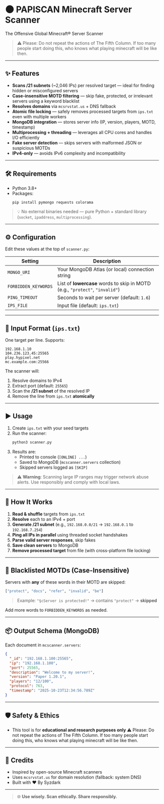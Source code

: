 # 🌑 PAPISCAN Minecraft Server Scanner

The Offensive Global Minecraft® Server Scanner


> ⚠️ Please: Do not repeat the actions of The Fifth Column. If too many people start doing this, who knows what playing minecraft will be like then.
---

## ✨ Features

- **Scans /21 subnets** (~2,046 IPs) per resolved target — ideal for finding hidden or misconfigured servers  
- **Case-insensitive MOTD filtering** — skip fake, protected, or irrelevant servers using a keyword blacklist  
- **Resolves domains** via `mcsrvstat.us` + DNS fallback  
- **Atomic file locking** — safely removes processed targets from `ips.txt` even with multiple workers  
- **MongoDB integration** — stores server info (IP, version, players, MOTD, timestamp)  
- **Multiprocessing + threading** — leverages all CPU cores and handles I/O efficiently  
- **Fake server detection** — skips servers with malformed JSON or suspicious MOTDs  
- **IPv4-only** — avoids IPv6 complexity and incompatibility  

---

## 🛠️ Requirements

- Python 3.8+
- Packages:
  ```bash
  pip install pymongo requests colorama
  ```

> 💡 No external binaries needed — pure Python + standard library (`socket`, `ipaddress`, `multiprocessing`).

---

## ⚙️ Configuration

Edit these values at the top of `scanner.py`:

| Setting | Description |
|--------|-------------|
| `MONGO_URI` | Your MongoDB Atlas (or local) connection string |
| `FORBIDDEN_KEYWORDS` | List of **lowercase** words to skip in MOTD (e.g., `"protect"`, `"invalid"`) |
| `PING_TIMEOUT` | Seconds to wait per server (default: `1.6`) |
| `IPS_FILE` | Input file (default: `ips.txt`) |

---

## 📁 Input Format (`ips.txt`)

One target per line. Supports:
```
192.168.1.10
104.236.123.45:25565
play.hypixel.net
mc.example.com:25566
```

The scanner will:
1. Resolve domains to IPv4
2. Extract port (default: `25565`)
3. Scan the **/21 subnet** of the resolved IP
4. Remove the line from `ips.txt` **atomically**

---

## ▶️ Usage

1. Create `ips.txt` with your seed targets
2. Run the scanner:
   ```bash
   python3 scanner.py
   ```
3. Results are:
   - Printed to console (`[ONLINE] ...`)
   - Saved to MongoDB (`mcscanner.servers` collection)
   - Skipped servers logged as `[SKIP]`

> ⚠️ **Warning**: Scanning large IP ranges may trigger network abuse alerts. Use responsibly and comply with local laws.

---

## 🧠 How It Works

1. **Read & shuffle** targets from `ips.txt`
2. **Resolve** each to an IPv4 + port
3. **Generate /21 subnet** (e.g., `192.168.0.0/21` → `192.168.0.1` to `192.168.7.254`)
4. **Ping all IPs in parallel** using threaded socket handshakes
5. **Parse valid server responses**, skip fakes
6. **Save clean servers** to MongoDB
7. **Remove processed target** from file (with cross-platform file locking)

---

## 🚫 Blacklisted MOTDs (Case-Insensitive)

Servers with **any** of these words in their MOTD are skipped:
```python
["protect", "docs", "refer", "invalid", "be"]
```

> Example: `"§cServer is protected!"` → contains `"protect"` → **skipped**

Add more words to `FORBIDDEN_KEYWORDS` as needed.

---

## 📦 Output Schema (MongoDB)

Each document in `mcscanner.servers`:
```json
{
  "_id": "192.168.1.100:25565",
  "ip": "192.168.1.100",
  "port": 25565,
  "description": "Welcome to my server!",
  "version": "Paper 1.20.1",
  "players": "12/100",
  "protocol": 763,
  "timestamp": "2025-10-23T12:34:56.789Z"
}
```

---

## 🛡️ Safety & Ethics

- This tool is for **educational and research purposes only**
⚠️ Please: Do not repeat the actions of The Fifth Column. If too many people start doing this, who knows what playing minecraft will be like then.

---

## 🙌 Credits

- Inspired by open-source Minecraft scanners
- Uses `mcsrvstat.us` for domain resolution (fallback: system DNS)
- Built with ❤️ By Syzdark

---

> 🌐 **Use wisely. Scan ethically. Share responsibly.**
